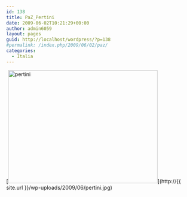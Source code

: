 ```yaml
---
id: 138
title: PaZ_Pertini
date: 2009-06-02T10:21:29+00:00
author: admin6059
layout: pages
guid: http://localhost/wordpress/?p=138
#permalink: /index.php/2009/06/02/paz/
categories:
  - Italia
---
```

[<img class="aligncenter size-full wp-image-137" title="pertini" src="http://{{ site.url }}/wp-uploads/2009/06/pertini.jpg" alt="pertini" width="400" height="302" srcset="http://{{ site.url }}/wp-content/uploads/2009/06/pertini.jpg 400w, http://{{ site.url }}/wp-content/uploads/2009/06/pertini-300x227.jpg 300w" sizes="(max-width: 400px) 100vw, 400px" />](http://{{ site.url }}/wp-uploads/2009/06/pertini.jpg)